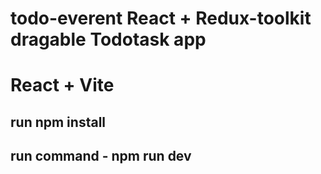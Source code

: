 # todo-everent React + Redux-toolkit dragable Todotask app

# React + Vite

## run npm install
## run command - npm run dev
